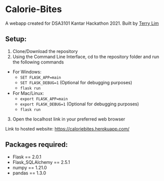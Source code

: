 # Calorie-Bites

A webapp created for DSA3101 Kantar Hackathon 2021. Built by [Terry Lim](https://github.com/terrylimxc)

## Setup:
1. Clone/Download the repository
2. Using the Command Line Interface, cd to the repository folder and run the following commands
  - For Windows:
    - `SET FLASK_APP=main`
    - `SET FLASK_DEBUG=1` (Optional for debugging purposes)
    - `flask run`
  - For Mac/Linux:
    - `export FLASK_APP=main`
    - `export FLASK_DEBUG=1` (Optional for debugging purposes)
    - `flask run`
 3. Open the localhost link in your preferred web browser

Link to hosted website: https://caloriebites.herokuapp.com/

## Packages required:
* Flask == 2.0.1
* Flask_SQLAlchemy == 2.5.1
* numpy == 1.21.0
* pandas == 1.3.0
